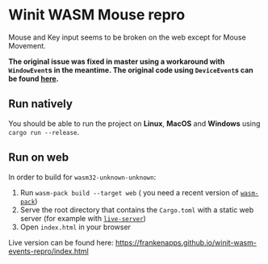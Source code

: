 # Winit WASM Mouse repro

Mouse and Key input seems to be broken on the web except for Mouse Movement.

**The original issue was fixed in master using a workaround with `WindowEvent`s in the meantime. The original code using `DeviceEvent`s can be found [here](https://github.com/FrankenApps/winit-wasm-events-repro/tree/device-events).**

## Run natively
You should be able to run the project on **Linux**, **MacOS** and **Windows** using `cargo run --release`.

## Run on web
In order to build for `wasm32-unknown-unknown`:
1. Run `wasm-pack build --target web` ( you need a recent version of [`wasm-pack`](https://rustwasm.github.io/wasm-pack/))
2. Serve the root directory that contains the `Cargo.toml` with a static web server (for example with [`live-server`](https://www.npmjs.com/package/live-server))
3. Open `index.html` in your browser

Live version can be found here: https://frankenapps.github.io/winit-wasm-events-repro/index.html
